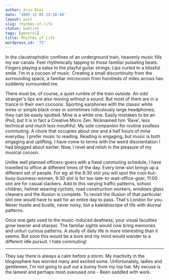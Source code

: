 ```yaml
---
author: Arun Bhai
date: '2005-12-05 23:10:40'
layout: post
slug: rhythms-of-life
status: publish
tags: [general]
title: Rhythms of Life
wordpress_id: '72'
---
```


In the claustrophobic confines of an underground train, heavenly music
fills my ear canals. Feet rhythmically tapping to those familiar
pulsating beats. Fingers playing a salsa to the playful guitar
strings. Lips curled to a blissful smile. I'm in a cocoon of
music. Creating a small discontinuity from the surrounding space, a
familiar microcosm from hundreds of miles across has suddenly
surrounded me.

There must be, of course, a quiet rumble of the train outside. An odd
stranger's lips are also moving without a sound. But most of them are
in a trance in their own cocoons. Sporting earphones with the classic
white wires or simple black ones or sometimes ridiculously large
headphones; they can be easily spotted. Mine is a white one. Easily
mistaken to be an iPod, but it is in fact a Creative Micro
Zen. Nicknamed him 'Rave', less technical and much less mouthful. My
sole companion for routine soulless commuting. A chore that occupies
about one and a half hours of mine everyday. I prefer music to
reading. Reading is engaging, but music is both engaging and
uplifting. I have come to terms with the weird disorientation I had
blogged about earlier. Now, I revel and relish in the pleasure of my
musical cocoon.

Unlike well planned officers-goers with a fixed commuting schedule, I
have travelled to office at different times of the day. Every
time-slot brings up a different set of people. For eg: at the 8:30
slot you will spot the cool-but-busy-business-women, 9:30 slot is for
too-late-to-wait-office-goer, 11:00 slot are for casual slackers. Add
to this varying traffic patterns, school children, helmet wearing
cyclists, road construction workers, windows glass cleaners and the
illusion is complete. To revisit the illusion of that particular slot
one would have to wait for an entire day to pass. That's London for
you. Never hustle and bustle, never noisy, but a kaleidoscope of life
with diurnal patterns.

Once one gets used to the music-induced deafness, your visual
faculties grow keener and sharper. The familiar sights would now bring
memories and unfurl curious patterns. A study of daily life is more
interesting than it seems. But soon this would be a bore and my mind
would wander to a different idle pursuit. I hate commuting!

-----


They say there is always a calm before a storm. My inactivity in the
blogosphere has worried many and excited some. Unfortunately, ladies
and gentlemen, I'm not going to pull out a bunny from my top hat. My
excuse is the lamest and perhaps most overused one - Been saddled with
work.<!--563a0d358073464222977fe650f7f8a9-->
